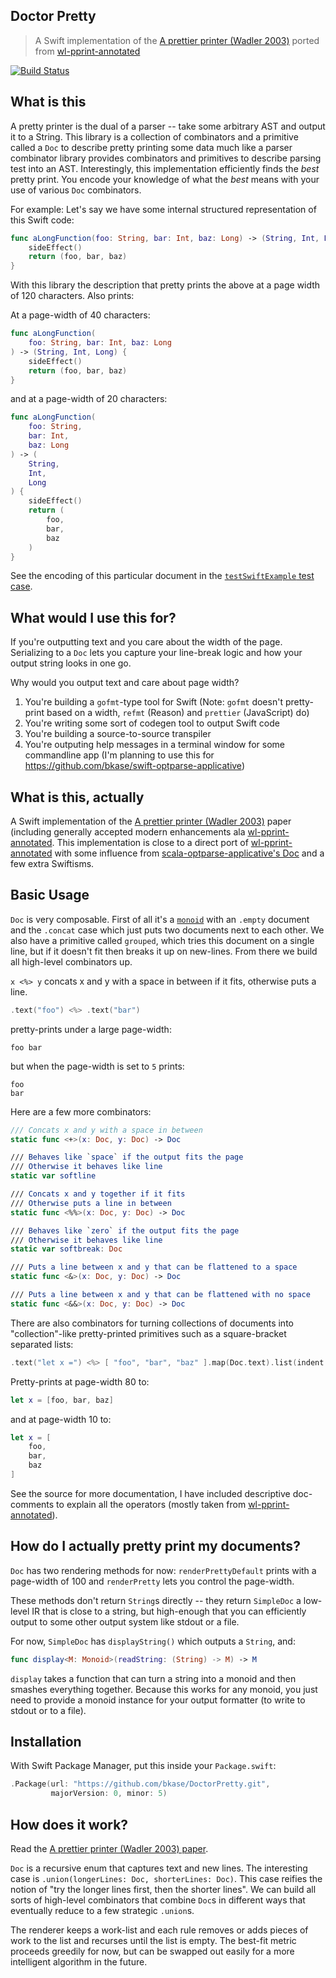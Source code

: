 ## Doctor Pretty

> A Swift implementation of the [A prettier printer (Wadler 2003)](https://homepages.inf.ed.ac.uk/wadler/papers/prettier/prettier.pdf) ported from [wl-pprint-annotated](https://github.com/minad/wl-pprint-annotated/blob/master/src/Text/PrettyPrint/Annotated/WL.hs)

[![Build Status](https://travis-ci.org/bkase/DoctorPretty.svg?branch=master)](https://travis-ci.org/bkase/DoctorPretty)

## What is this

A pretty printer is the dual of a parser -- take some arbitrary AST and output it to a String. This library is a collection of combinators and a primitive called a `Doc` to describe pretty printing some data much like a parser combinator library provides combinators and primitives to describe parsing test into an AST. Interestingly, this implementation efficiently finds the _best_ pretty print. You encode your knowledge of what the _best_ means with your use of various `Doc` combinators.

For example: Let's say we have some internal structured representation of this Swift code:

```swift
func aLongFunction(foo: String, bar: Int, baz: Long) -> (String, Int, Long) {
    sideEffect()
    return (foo, bar, baz)
}
```

With this library the description that pretty prints the above at a page width of 120 characters. Also prints:

At a page-width of 40 characters:

```swift
func aLongFunction(
    foo: String, bar: Int, baz: Long
) -> (String, Int, Long) {
    sideEffect()
    return (foo, bar, baz)
}
```

and at a page-width of 20 characters:

```swift
func aLongFunction(
    foo: String,
    bar: Int,
    baz: Long
) -> (
    String,
    Int,
    Long
) {
    sideEffect()
    return (
        foo,
        bar,
        baz
    )
}
```

See the encoding of this particular document in the [`testSwiftExample` test case](Tests/DoctorPrettyTests/DoctorPrettyTests.swift).

## What would I use this for?

If you're outputting text and you care about the width of the page. Serializing to a `Doc` lets you capture your line-break logic and how your output string looks in one go.

Why would you output text and care about page width?

1. You're building a `gofmt`-type tool for Swift (Note: `gofmt` doesn't pretty-print based on a width, `refmt` (Reason) and `prettier` (JavaScript) do)
2. You're writing some sort of codegen tool to output Swift code
3. You're building a source-to-source transpiler
2. You're outputing help messages in a terminal window for some commandline app (I'm planning to use this for https://github.com/bkase/swift-optparse-applicative)

## What is this, actually

A Swift implementation of the [A prettier printer (Wadler 2003)](https://homepages.inf.ed.ac.uk/wadler/papers/prettier/prettier.pdf) paper (including generally accepted modern enhancements ala [wl-pprint-annotated](https://github.com/minad/wl-pprint-annotated/blob/master/src/Text/PrettyPrint/Annotated/WL.hs). This implementation is close to a direct port of [wl-pprint-annotated](https://github.com/minad/wl-pprint-annotated/blob/master/src/Text/PrettyPrint/Annotated/WL.hs) with some influence from [scala-optparse-applicative's Doc](https://github.com/bmjames/scala-optparse-applicative/blob/master/src/main/scala/net/bmjames/opts/types/Doc.scala) and a few extra Swiftisms.

## Basic Usage

`Doc` is very composable. First of all it's a [`monoid`](https://www.youtube.com/watch?v=6z9QjDUKkCs) with an `.empty` document and the `.concat` case which just puts two documents next to each other. We also have a primitive called `grouped`, which tries this document on a single line, but if it doesn't fit then breaks it up on new-lines. From there we build all high-level combinators up.

`x <%> y` concats x and y with a space in between if it fits, otherwise puts a line.

```swift
.text("foo") <%> .text("bar")
```

pretty-prints under a large page-width:

```
foo bar
```

but when the page-width is set to `5` prints:

```
foo
bar
```

Here are a few more combinators:

```swift
/// Concats x and y with a space in between
static func <+>(x: Doc, y: Doc) -> Doc

/// Behaves like `space` if the output fits the page
/// Otherwise it behaves like line
static var softline

/// Concats x and y together if it fits
/// Otherwise puts a line in between
static func <%%>(x: Doc, y: Doc) -> Doc

/// Behaves like `zero` if the output fits the page
/// Otherwise it behaves like line
static var softbreak: Doc

/// Puts a line between x and y that can be flattened to a space
static func <&>(x: Doc, y: Doc) -> Doc

/// Puts a line between x and y that can be flattened with no space
static func <&&>(x: Doc, y: Doc) -> Doc
```

There are also combinators for turning collections of documents into "collection"-like pretty-printed primitives such as a square-bracket separated lists:

```swift
.text("let x =") <%> [ "foo", "bar", "baz" ].map(Doc.text).list(indent: 4)
```

Pretty-prints at page-width 80 to:

```swift
let x = [foo, bar, baz]
```

and at page-width 10 to:

```swift
let x = [
    foo,
    bar,
    baz
]
```

See the source for more documentation, I have included descriptive doc-comments to explain all the operators (mostly taken from [wl-pprint-annotated](https://github.com/minad/wl-pprint-annotated/blob/master/src/Text/PrettyPrint/Annotated/WL.hs)).

## How do I actually pretty print my documents?

`Doc` has two rendering methods for now: `renderPrettyDefault` prints with a page-width of 100 and `renderPretty` lets you control the page-width.

These methods don't return `String`s directly -- they return `SimpleDoc` a low-level IR that is close to a string, but high-enough that you can efficiently output to some other output system like stdout or a file.

For now, `SimpleDoc` has `displayString()` which outputs a `String`, and:

```swift
func display<M: Monoid>(readString: (String) -> M) -> M
```

`display` takes a function that can turn a string into a monoid and then smashes everything together. Because this works for any monoid, you just need to provide a monoid instance for your output formatter (to write to stdout or to a file).

## Installation

With Swift Package Manager, put this inside your `Package.swift`:

```swift
.Package(url: "https://github.com/bkase/DoctorPretty.git",
         majorVersion: 0, minor: 5)
```

## How does it work?

Read the [A prettier printer (Wadler 2003) paper](https://homepages.inf.ed.ac.uk/wadler/papers/prettier/prettier.pdf).

`Doc` is a recursive enum that captures text and new lines. The interesting case is `.union(longerLines: Doc, shorterLines: Doc)`. This case reifies the notion of "try the longer lines first, then the shorter lines". We can build all sorts of high-level combinators that combine `Doc`s in different ways that eventually reduce to a few strategic `.union`s.

The renderer keeps a work-list and each rule removes or adds pieces of work to the list and recurses until the list is empty. The best-fit metric proceeds greedily for now, but can be swapped out easily for a more intelligent algorithm in the future.

